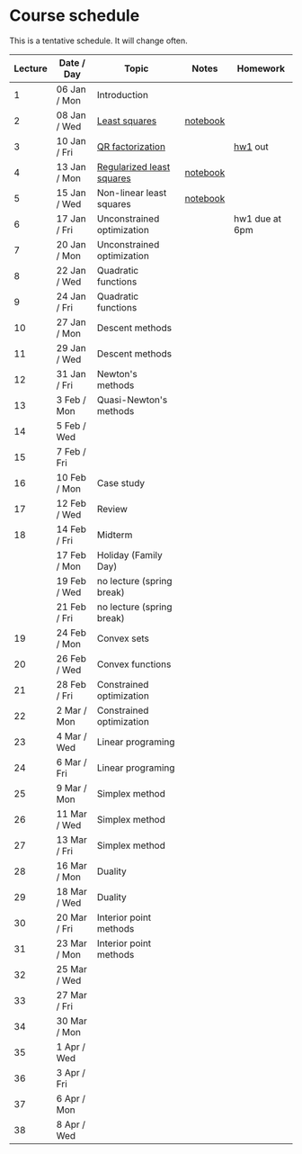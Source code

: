 # Course schedule

This is a tentative schedule. It will change often.

| Lecture | Date / Day | Topic | Notes | Homework |
| ------- | ---- | ----- | ----- | -------- |
| 1 | 06 Jan / Mon | Introduction |||
| 2 | 08 Jan / Wed| [Least squares](notes/Least_squares.md#LeastSquares) | [notebook](https://nbviewer.jupyter.org/github/mpf/19T2-406/blob/master/docs/notebooks/least-squares.ipynb)                                 | |
| 3 | 10 Jan / Fri| [QR factorization](notes/QR_factorization.md) | | [hw1](homework/hw1.md) out |
| 4 | 13 Jan / Mon| [Regularized least squares](notes/Regularized_LS.md#Regularizedleastsquares) | [notebook](https://nbviewer.jupyter.org/github/mpf/19T2-406/blob/master/docs/notebooks/regularizedLS.ipynb) | |
| 5 | 15 Jan / Wed| Non-linear least squares  | [notebook](https://nbviewer.jupyter.org/github/mpf/19T2-406/blob/master/docs/notebooks/gaussnewton.ipynb) | |
| 6 | 17 Jan / Fri| Unconstrained optimization | | hw1 due at 6pm |
| 7 | 20 Jan / Mon| Unconstrained optimization | | |
| 8 | 22 Jan / Wed| Quadratic functions | | |
| 9 | 24 Jan / Fri| Quadratic functions | | |
| 10 | 27 Jan / Mon| Descent methods | | |
| 11 | 29 Jan / Wed| Descent methods | | |
| 12 | 31 Jan / Fri | Newton's methods | | |
| 13 | 3 Feb / Mon|  Quasi-Newton's methods| | |
| 14 | 5 Feb / Wed|      | | |
| 15 | 7 Feb / Fri|      | | |
| 16 | 10 Feb / Mon| Case study     | | |
| 17 | 12 Feb / Wed| Review     | | |
| 18 | 14 Feb / Fri| Midterm     | | |
|    | 17 Feb / Mon| Holiday (Family Day) | | |
|    | 19 Feb / Wed| no lecture (spring break) | | |
|    | 21 Feb / Fri| no lecture (spring break)| | |
| 19 | 24 Feb / Mon |  Convex sets    | | |
| 20 | 26 Feb / Wed |   Convex functions   | | |
| 21 | 28 Feb / Fri|    Constrained optimization  | | |
| 22 |  2 Mar / Mon|   Constrained optimization   | | |
| 23 | 4 Mar / Wed |  Linear programing    | | |
| 24 | 6 Mar / Fri |  Linear programing    | | |
| 25 | 9 Mar / Mon |  Simplex method    | | |
| 26 | 11 Mar / Wed | Simplex method     | | |
| 27 | 13 Mar / Fri | Simplex method     | | |
| 28 | 16 Mar / Mon| Duality     | | |
| 29 | 18 Mar / Wed| Duality     | | |
| 30 | 20 Mar / Fri| Interior point methods     | | |
| 31 | 23 Mar / Mon| Interior point methods     | | |
| 32 | 25 Mar / Wed |      | | |
| 33 | 27 Mar / Fri |      | | |
| 34 | 30 Mar / Mon |      | | |
| 35 | 1 Apr / Wed|      | | |
| 36 | 3 Apr / Fri|      | | |
| 37 | 6 Apr / Mon|      | | |
| 38 | 8 Apr / Wed|      | | |